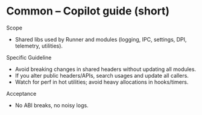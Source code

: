 # Common – Copilot guide (short)

Scope
- Shared libs used by Runner and modules (logging, IPC, settings, DPI, telemetry, utilities).

Specific Guideline
- Avoid breaking changes in shared headers without updating all modules.
- If you alter public headers/APIs, search usages and update all callers.
- Watch for perf in hot utilities; avoid heavy allocations in hooks/timers.

Acceptance
- No ABI breaks, no noisy logs.